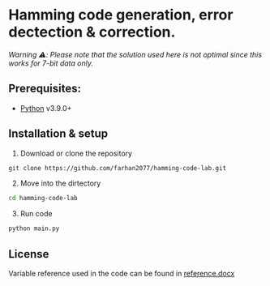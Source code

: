 # Hamming code generation, error dectection & correction.

_Warning :warning:: Please note that the solution used here is not optimal since this works for 7-bit data only._

## Prerequisites:

- [Python]() v3.9.0+

## Installation & setup

1. Download or clone the repository

```sh
git clone https://github.com/farhan2077/hamming-code-lab.git
```

2. Move into the dirtectory

```sh
cd hamming-code-lab
```

3. Run code

```sh
python main.py
```

## License

Variable reference used in the code can be found in [reference.docx](./reference.docx)
